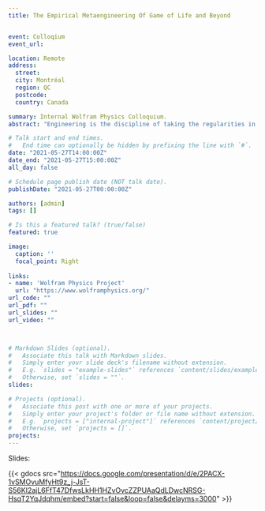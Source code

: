 ```yaml
---
title: The Empirical Metaengineering Of Game of Life and Beyond


event: Colloqium
event_url: 

location: Remote
address:
  street: 
  city: Montréal
  region: QC
  postcode: 
  country: Canada

summary: Internal Wolfram Physics Colloquium.
abstract: "Engineering is the discipline of taking the regularities in the physical or digital world and building useful devices out of them. If we look at technology through the theory of combinatorial evolution, we notice that its evolution is not very different from that of pure mathematics. Since advancements in the Wolfram Model have been used in the construction of the field of empirical Metamathematics, it is natural to extend these results to engineering and attempt to build the field of Meta Engineering. As a crucial first step we consider the Game of Life Cellular Automata; by analyzing and curating its  50+  year  development  we  take  advantage  of  its  great  popularity  and  laboratory  like conditions(isolation and fine-tuning) to distill key elements of innovation and creativity."

# Talk start and end times.
#   End time can optionally be hidden by prefixing the line with `#`.
date: "2021-05-27T14:00:00Z"
date_end: "2021-05-27T15:00:00Z"
all_day: false

# Schedule page publish date (NOT talk date).
publishDate: "2021-05-27T00:00:00Z"

authors: [admin]
tags: []

# Is this a featured talk? (true/false)
featured: true

image:
  caption: ''
  focal_point: Right
  
links:
- name: 'Wolfram Physics Project'
  url: "https://www.wolframphysics.org/"
url_code: ""
url_pdf: ""
url_slides: ""
url_video: ""



# Markdown Slides (optional).
#   Associate this talk with Markdown slides.
#   Simply enter your slide deck's filename without extension.
#   E.g. `slides = "example-slides"` references `content/slides/example-slides.md`.
#   Otherwise, set `slides = ""`.
slides:

# Projects (optional).
#   Associate this post with one or more of your projects.
#   Simply enter your project's folder or file name without extension.
#   E.g. `projects = ["internal-project"]` references `content/project/deep-learning/index.md`.
#   Otherwise, set `projects = []`.
projects:
---
```


Slides:

{{< gdocs src="https://docs.google.com/presentation/d/e/2PACX-1vSMOvuMfyHt9z_j-JsT-S56KI2ajL6FfT47DfwsLkHH1HZvOvcZZPUAaQdLDwcNRSG-HsqT2YqJdqhm/embed?start=false&loop=false&delayms=3000" >}}
